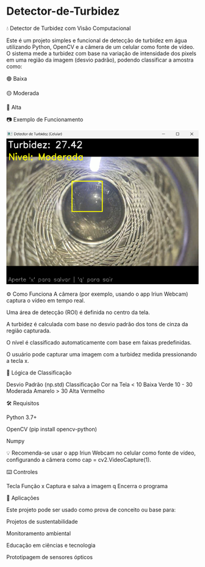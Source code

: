 # Detector-de-Turbidez

💧 Detector de Turbidez com Visão Computacional

Este é um projeto simples e funcional de detecção de turbidez em água utilizando Python, OpenCV e a câmera de um celular como fonte de vídeo. O sistema mede a turbidez com base na variação de intensidade dos pixels em uma região da imagem (desvio padrão), podendo classificar a amostra como:

🟢 Baixa

🟡 Moderada

🔴 Alta

📷 Exemplo de Funcionamento

![Exemplo de Funcionamento](exemplo_turbidez.png)


⚙️ Como Funciona
A câmera (por exemplo, usando o app Iriun Webcam) captura o vídeo em tempo real.

Uma área de detecção (ROI) é definida no centro da tela.

A turbidez é calculada com base no desvio padrão dos tons de cinza da região capturada.

O nível é classificado automaticamente com base em faixas predefinidas.

O usuário pode capturar uma imagem com a turbidez medida pressionando a tecla x.



🧠 Lógica de Classificação

Desvio Padrão (np.std)	      Classificação	            Cor na Tela
      < 10	                       Baixa	                 Verde
     10 - 30	                     Moderada	               Amarelo
      > 30	                       Alta	                   Vermelho

🛠 Requisitos

Python 3.7+

OpenCV (pip install opencv-python)

Numpy

💡 Recomenda-se usar o app Iriun Webcam no celular como fonte de vídeo, configurando a câmera como cap = cv2.VideoCapture(1).



⌨️ Controles

Tecla	            Função
  x	           Captura e salva a imagem
  q	           Encerra o programa



🧪 Aplicações

Este projeto pode ser usado como prova de conceito ou base para:

Projetos de sustentabilidade

Monitoramento ambiental

Educação em ciências e tecnologia

Prototipagem de sensores ópticos
